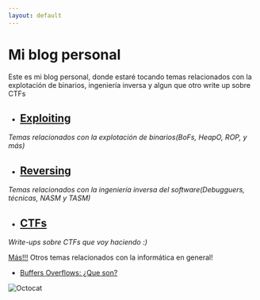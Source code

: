 ```yaml
---
layout: default
---
```


# Mi blog personal

Este es mi blog personal, donde estaré tocando temas relacionados con la explotación de binarios, ingeniería inversa y algun que otro write up sobre CTFs

*  ## [Exploiting](./exploiting.html)
_Temas relacionados con la explotación de binarios(BoFs, HeapO, ROP, y más)_

*  ## [Reversing](./reversing.html)
_Temas relacionados con la ingeniería inversa del software(Debugguers, técnicas, NASM y TASM)_

*  ## [CTFs](./CTFs.html)
_Write-ups sobre CTFs que voy haciendo :)_

[Más!!!](./random_posts.html)
Otros temas relacionados con la informática en general!

* [Buffers Overflows: ¿Que son?](./content/Exploiting/post1.html)

![Octocat](https://github.githubassets.com/images/icons/emoji/octocat.png)
